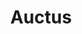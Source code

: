 ---
blog: https://blog.auctus.org/
codehost: https://github.com/AuctusProject
facebook: https://facebook.com/auctusproject
logohandle: auctus
sort: auctus
title: Auctus
twitter: https://x.com/AuctusProject
website: https://auctus.org/
---